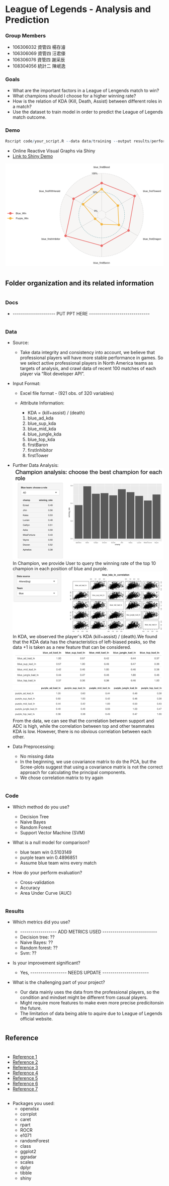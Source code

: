 # League of Legends - Analysis and Prediction

### Group Members
* 106306032 資管四 楊存濬
* 106306069 資管四 汪君儫
* 106306076 資管四 謝采辰
* 108304056 統計二 陳岷逸

### Goals
* What are the important factors in a League of Lengends match to win?
* What champions should I choose for a higher winning rate?
* How is the relation of KDA (Kill, Death, Assist) between different roles in a match?
* Use the dataset to train model in order to predict the League of Legends match outcome.

### Demo 

```R
Rscript code/your_script.R --data data/training --output results/performance.csv
```
* Online Reactive Visual Graphs via Shiny
* [Link to Shiny Demo](https://tsai00150.shinyapps.io/League-of-Legend-Analysis-and-Prediction/)

![shiny png](shiny.png)

#
## Folder organization and its related information
#
### Docs
*  --------------------- PUT PPT HERE ------------------------------
#
### Data
* Source:
	* Take data integrity and consistency into account, we believe that professional players will have more stable performance in games. So we select active professional players in North America teams as targets of analysis, and crawl data of recent 100 matches of each player via “Riot developer API”. 

* Input Format:
	* Excel file format - (921 obs. of 320 variables)
	* Attribute Information:

		* KDA = (kill+assist) / (death)
		1. blue_ad_kda 
		2.  blue_sup_kda 
		3. blue_mid_kda 
		4. blue_jungle_kda
		5. blue_top_kda
		6. firstBaron
		7. firstInhibitor
		8. firstTower
* Further Data Analysis: 
	![champion png](champion.png)
	In Champion, we provide User to query the winning rate of the top 10 champion in each position of blue and purple.
	![cor png](cor.png)
	In KDA, we observed the player's KDA (kill+assist) / (death).We found that the KDA data has the characteristics of left-biased peaks, so the data +1 is taken as a new feature that can be considered.
	![kda1 png](kda1.png)
	![kda2 png](kda2.png)
	From the data, we can see that the correlation between support and ADC is high, while the correlation between top and other teammates KDA is low. However, there is no obvious correlation between each other. 


* Data Preprocessing: 
  * No missing data
  * In the beginning, we use covariance matrix to do the PCA, but the Scree-plots suggest that using a covariance matrix is not the correct approach for calculating the principal components.
  * We chose correlation matrix to try again
#
### Code

* Which method do you use?
	* Decision Tree
	* Naive Bayes
	* Random Forest
	* Support Vector Machine (SVM)

* What is a null model for comparison?
	* blue team win 0.5103149
	* purple team win 0.4896851
	* Assume blue team wins every match

* How do your perform evaluation?
	* Cross-validation
	* Accuracy
	* Area Under Curve (AUC)

#
### Results
*  Which metrics did you use? 
	* ------------------ ADD METRICS USED ---------------------------
	* Decision tree: ??
	* Naive Bayes: ??
	* Random forest: ??
	* Svm: ??

* Is your improvement significant?
	* Yes, ------------------ NEEDS UPDATE -----------------------

* What is the challenging part of your project?
	* Our data mainly uses the data from the professional players, so the condition and mindset might be different from casual players.
	* Might require more features to make even more precise predicitonsin the future.
	* The limitation of data being able to aquire due to League of Legends official website.

#
## Reference
#
* [Reference 1](https://shiny.rstudio.com/tutorial/)
* [Reference 2](https://developer.riotgames.com/)
* [Reference 3](https://www.rdocumentation.org/packages/rpart/versions/4.1-15/topics/rpart)
* [Reference 4](https://www.rdocumentation.org/packages/e1071/versions/1.7-3/topics/naiveBayes)
* [Reference 5](https://www.rdocumentation.org/packages/stats/versions/3.6.2/topics/glm)
* [Reference 6](https://www.rdocumentation.org/packages/randomForest/versions/4.6-14/topics/randomForest)
* [Reference 7](https://www.rdocumentation.org/packages/e1071/versions/1.7-4/topics/svm)
##
* Packages you used:
	* openxlsx
	* corrplot
	* caret
	* rpart
	* ROCR
	* e1071
	* randomForest
	* class
	* ggplot2
	* ggradar
	* scales
	* dplyr
	* tibble
	* shiny
